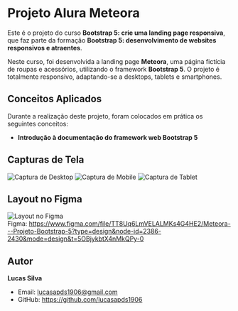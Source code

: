 # Projeto Alura Meteora

Este é o projeto do curso **Bootstrap 5: crie uma landing page responsiva**, que faz parte da formação **Bootstrap 5: desenvolvimento de websites responsivos e atraentes**.

Neste curso, foi desenvolvida a landing page **Meteora**, uma página fictícia de roupas e acessórios, utilizando o framework **Bootstrap 5**. O projeto é totalmente responsivo, adaptando-se a desktops, tablets e smartphones.

## Conceitos Aplicados

Durante a realização deste projeto, foram colocados em prática os seguintes conceitos:

- **Introdução à documentação do framework web Bootstrap 5**

## Capturas de Tela

![Captura de Desktop](https://github.com/lucasapds1906/alura-meteora-bootstrap/blob/main/imagensReadme/layout-desktop.png)
![Captura de Mobile](https://github.com/lucasapds1906/alura-meteora-bootstrap/blob/main/imagensReadme/layout-mobile.png)
![Captura de Tablet](https://github.com/lucasapds1906/alura-meteora-bootstrap/blob/main/imagensReadme/layout-tablet.png)

## Layout no Figma

![Layout no Figma](https://github.com/lucasapds1906/alura-meteora-bootstrap/blob/main/imagensReadme/figma.png)  
Figma: https://www.figma.com/file/TT8Uq6LmVELALMKs4G4HE2/Meteora---Projeto-Bootstrap-5?type=design&node-id=2386-2430&mode=design&t=5OBjykbtX4nMkQPy-0

## Autor

**Lucas Silva**
- Email: lucasapds1906@gmail.com
- GitHub: https://github.com/lucasapds1906
